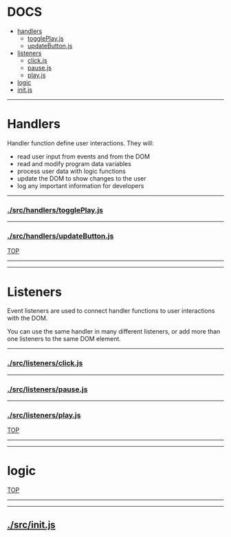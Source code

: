 <!-- BEGIN TITLE -->

# DOCS

<!-- END TITLE -->

<!-- BEGIN TOC -->

- [handlers](#handlers)
  - [togglePlay.js](#srchandlerstogglePlayjs)
  - [updateButton.js](#srchandlersupdateButtonjs)
- [listeners](#listeners)
  - [click.js](#srclistenersclickjs)
  - [pause.js](#srclistenerspausejs)
  - [play.js](#srclistenersplayjs)
- [logic](#logic)
- [init.js](#srcinitjs)

<!-- END TOC -->

<!-- BEGIN DOCS -->

---

# Handlers

Handler function define user interactions. They will:

- read user input from events and from the DOM
- read and modify program data variables
- process user data with logic functions
- update the DOM to show changes to the user
- log any important information for developers

---

### [./src/handlers/togglePlay.js](./src/handlers/togglePlay.js?study)

---

### [./src/handlers/updateButton.js](./src/handlers/updateButton.js?study)

[TOP](#DOCS)

---

---

# Listeners

Event listeners are used to connect handler functions to user interactions with the DOM.

You can use the same handler in many different listeners, or add more than one listeners to the same DOM element.

---

### [./src/listeners/click.js](./src/listeners/click.js?study)

---

### [./src/listeners/pause.js](./src/listeners/pause.js?study)

---

### [./src/listeners/play.js](./src/listeners/play.js?study)

[TOP](#DOCS)

---

---

# logic

[TOP](#DOCS)

---

---

## [./src/init.js](./src/init.js?study)

<!-- END DOCS -->
